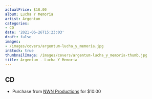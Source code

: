 ```yaml
---
actualPrice: $10.00
album: Lucha Y Memoria
artist: Argentum
categories:
- CD
date: '2021-06-26T15:23:03'
draft: false
images:
- /images/covers/argentum-lucha_y_memoria.jpg
inStock: true
thumbnailImage: /images/covers/argentum-lucha_y_memoria-thumb.jpg
title: Argentum - Lucha Y Memoria
---
```


## CD
* Purchase from [NWN Productions](http://shop.nwnprod.com/index.php?route=product/product&path=93&product_id=5236&sort=pd.name&order=ASC) for $10.00
